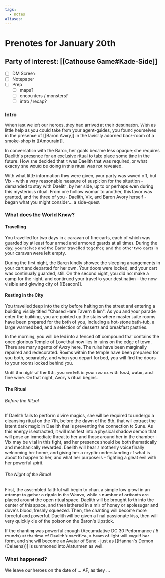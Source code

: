 ```yaml
---
tags:
  - notes
aliases:
---
```


# Prenotes for January 20th
## Party of Interest: [[Cathouse Game#Kade-Side]]
- [ ] DM Screen
- [ ] Notepaper
- [ ] Prep
	- [ ] maps?
	- [ ] encounters / monsters?
	- [ ] intro / recap?

### Intro
When last we left our heroes, they had arrived at their destination. With as little help as you could take from your agent-guides, you found yourselves in the presence of [[Baron Avory]] in the lavishly adorned back-room of a smoke-shop in [[Amourain]]. 

In conversation with the Baron, her goals became less opaque; she requires Daelith's presence for an exclusive ritual to take place some time in the future. How she decided that it was Daelith that was required, or what exactly she would be doing in this ritual was not revealed.

With what little information they were given, your party was waved off, but Vix - with a very reasonable measure of suspicion for the situation - demanded to stay with Daelith, by her side, up to or perhaps even during this mysterious ritual. From one hollow woman to another, this favor was granted, and the three of you - Daelith, Vix, and Baron Avory herself - began what you might consider... a side-quest.

### What does the World Know?
#### Travelling
You travelled for two days in a caravan of fine carts, each of which was guarded by at least four armed and armored guards at all times. During the day, yourselves and the Baron travelled together, and the other two carts in your caravan were left empty. 

During the first night, the Baron kindly showed the sleeping arrangements in your cart and departed for her own. Your doors were locked, and your cart was continually guarded, still. On the second night, you did not make a camp for the night, and continued your travel to your destination - the now visible and glowing city of [[Beacon]]. 

#### Resting in the City
You travelled deep into the city before halting on the street and entering a building visibly titled "Chased Hare Tavern & Inn". As you and your parade enter the building, you are pointed up the stairs where master suite rooms have been prepared for the both of you, including a hot-stone bath-tub, a large warmed bed, and a selection of desserts and breakfast pastries.

In the morning, you will be led into a fenced off compound that contains the once glorious Temple of Love that now lies in ruins on the edge of town. There are many agents of Avory here. The ruins have been marginally repaired and redecorated. Rooms within the temple have been prepared for you both, separately, and when you depart for bed, you will find the doors to your rooms locked behind you.

Until the night of the 8th, you are left in your rooms with food, water, and fine wine. On that night, Avory's ritual begins.

#### The Ritual
###### Before the Ritual
If Daelith fails to perform divine magics, she will be required to undergo a cleansing ritual on the 7th, before the dawn of the 8th, that will extract the latent dark magic in Daelith that is preventing the connection to Sune. As this energy is extracted, it will manifest into a physical shadow demon that will pose an immediate threat to her and those around her in the chamber - Vix may be vital in this fight, and her presence should be both thematically and mechanically rewarded. Daelith will hear a motherly voice finally welcoming her home, and giving her a cryptic understanding of what is about to happen to her, and what her purpose is - fighting a great evil with her powerful spirit. 

###### The Night of the Ritual
First, the assembled faithful will begin to chant a simple low growl in an attempt to gather a ripple in the Weave, while a number of artifacts are placed around the open ritual space. Daelith will be brought forth into the center of this space, and then lathered in a mix of honey or applesugar and dove's blood, freshly squeezed. Then, the chanting will become more forceful and powerful. Daelith will be given a final passionate kiss, then will very quickly die of the poison on the Baron's Lipstick.

If the chanting was powerful enough (Accumulative DC 30 Performance / 5 rounds) at the time of Daelith's sacrifice, a beam of light will engulf her form, and she will become an Avatar of Sune - just as [[Hannah's Demon (Celaena)]] is summoned into Alaturmen as well.

### What happened?


We leave our heroes on the date of ... AF, as they ...